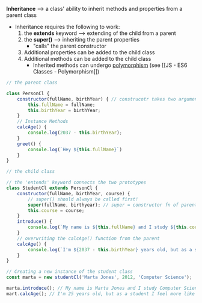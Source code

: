 **Inheritance** --> a class' ability to inherit methods and properties from a parent class
* Inheritance requires the following to work:
	1) the **extends** keyword --> extending of the child from a parent
	2) the **super()** --> inheriting the parent properties
		* "calls" the parent constructor
	3) Additional properties can be added to the child class
	4) Additional methods can be added to the child class 
		* Inherited methods can undergo [polymorphism](https://www.geeksforgeeks.org/polymorphism-in-javascript/) (see [[JS - ES6 Classes - Polymorphism]])


```js
// the parent class

class PersonCl { 
	constructor(fullName, birthYear) { // construcotr takes two arguments
		this.fullName = fullName;
		this.birthYear = birthYear;
	}
	// Instance Methods
	calcAge() {
		console.log(2037 - this.birthYear);
	}
	greet() {
		console.log(`Hey ${this.fullName}`)
	}
}

```

```js
// the child class

// the 'entends' keyword connects the two prototypes
class StudentCl extends PersonCl { 
	constructor(fullName, birthYear, course) { 
		// super() should always be called first!
		super(fullName, birthyear); // super = constructor fn of parent class
		this.course = course;
	}
	introduce() {
		console.log(`My name is ${this.fullName} and I study ${this.course}`)
	}
	// overwriting the calcAge() function from the parent
	calcAge() {
		console.log(`I'm ${2037 - this.birthYear} years old, but as a student I          feel more like ${2037-this.birthYear + 10}`);
	}
}

// Creating a new instance of the student class
const marta = new studentCl('Marta Jones', 2012, 'Computer Science');

marta.introduce(); // My name is Marta Jones and I study Computer Science
mart.calcAge(); // I'm 25 years old, but as a student I feel more like 35
```